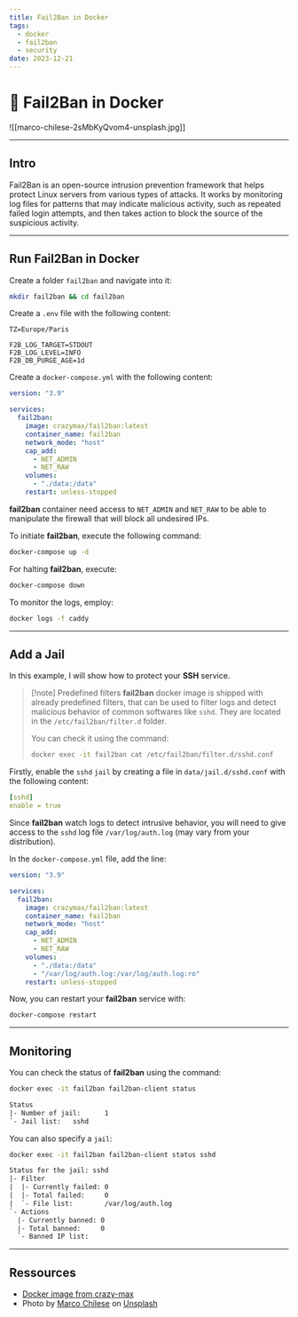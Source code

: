 ```yaml
---
title: Fail2Ban in Docker
tags:
  - docker
  - fail2ban
  - security
date: 2023-12-21
---
```


# 📛 Fail2Ban in Docker

![[marco-chilese-2sMbKyQvom4-unsplash.jpg]]

---
## Intro

Fail2Ban is an open-source intrusion prevention framework that helps protect Linux servers from various types of attacks. It works by monitoring log files for patterns that may indicate malicious activity, such as repeated failed login attempts, and then takes action to block the source of the suspicious activity.

---

## Run Fail2Ban in Docker

Create a folder `fail2ban` and navigate into it:

```bash
mkdir fail2ban && cd fail2ban
```

Create a `.env` file with the following content:

```env
TZ=Europe/Paris

F2B_LOG_TARGET=STDOUT
F2B_LOG_LEVEL=INFO
F2B_DB_PURGE_AGE=1d
```

Create a `docker-compose.yml` with the following content:

```yml
version: "3.9"

services:
  fail2ban:
    image: crazymax/fail2ban:latest
    container_name: fail2ban
    network_mode: "host"
    cap_add:
      - NET_ADMIN
      - NET_RAW
    volumes:
      - "./data:/data"
    restart: unless-stopped
```

**fail2ban** container need access to `NET_ADMIN` and `NET_RAW` to be able to manipulate the firewall that will block all undesired IPs.

To initiate **fail2ban**, execute the following command:

```bash
docker-compose up -d
```

For halting **fail2ban**, execute:

```bash
docker-compose down
```

To monitor the logs, employ:

```bash
docker logs -f caddy
```

---

## Add a Jail

In this example, I will show how to protect your **SSH** service.

> [!note] Predefined filters
> **fail2ban** docker image is shipped with already predefined filters, that can be used to filter logs and detect malicious behavior of common softwares like `sshd`. They are located in the `/etc/fail2ban/filter.d` folder.
>
> You can check it using the command:
>
> ```bash
> docker exec -it fail2ban cat /etc/fail2ban/filter.d/sshd.conf
> ```

Firstly, enable the `sshd` `jail` by creating a file in `data/jail.d/sshd.conf` with the following content:

```yml
[sshd]
enable = true
```

Since **fail2ban** watch logs to detect intrusive behavior, you will need to give access to the `sshd` log file `/var/log/auth.log` (may vary from your distribution).

In the `docker-compose.yml` file, add the line:

```yml {13}
version: "3.9"

services:
  fail2ban:
    image: crazymax/fail2ban:latest
    container_name: fail2ban
    network_mode: "host"
    cap_add:
      - NET_ADMIN
      - NET_RAW
    volumes:
      - "./data:/data"
      - "/var/log/auth.log:/var/log/auth.log:ro"
    restart: unless-stopped
```

Now, you can restart your **fail2ban** service with:

```bash
docker-compose restart
```

---

## Monitoring

You can check the status of **fail2ban** using the command:

```bash
docker exec -it fail2ban fail2ban-client status
```

```txt
Status
|- Number of jail:      1
`- Jail list:   sshd
```

You can also specify a `jail`:

```bash
docker exec -it fail2ban fail2ban-client status sshd
```

```txt
Status for the jail: sshd
|- Filter
|  |- Currently failed: 0
|  |- Total failed:     0
|  `- File list:        /var/log/auth.log
`- Actions
  |- Currently banned: 0
  |- Total banned:     0
  `- Banned IP list:
```

---

## Ressources

- [Docker image from crazy-max](https://github.com/crazy-max/docker-fail2ban/tree/master)
- Photo by [Marco Chilese](https://unsplash.com/@chmarco?utm_content=creditCopyText&utm_medium=referral&utm_source=unsplash) on [Unsplash](https://unsplash.com/photos/gray-metal-frame-2sMbKyQvom4?utm_content=creditCopyText&utm_medium=referral&utm_source=unsplash)
